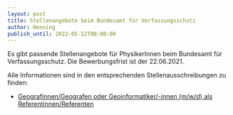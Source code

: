 ```yaml
---
layout: post
title: Stellenangebote beim Bundesamt für Verfassungsschutz
author: Henning
publish_until: 2022-05-12T00:00:00
---
```


Es gibt passende Stellenangebote für PhysikerInnen beim Bundesamt für Verfassungsschutz.
Die Bewerbungsfrist ist der 22.06.2021.

Alle Informationen sind in den entsprechenden Stellenausschreibungen zu finden:

* [Geografinnen/Geografen oder Geoinformatiker/-innen (m/w/d) als Referentinnen/Referenten](dokumente/ausschreibungen_jobboerse/2021-05-12_bfv1.pdf)
